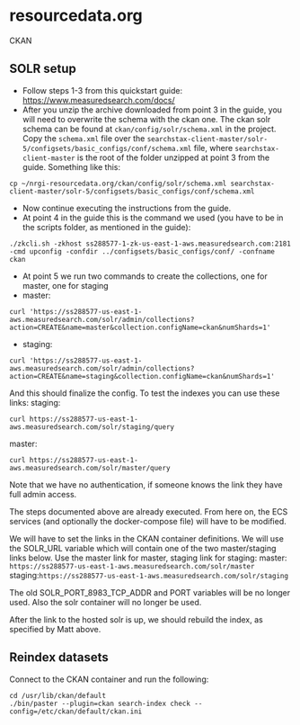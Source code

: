 # resourcedata.org
CKAN

## SOLR setup

- Follow steps 1-3 from this quickstart guide: https://www.measuredsearch.com/docs/ 
- After you unzip the archive downloaded from point 3 in the guide, you will need to overwrite the schema with the ckan one. The ckan solr schema can be found at `ckan/config/solr/schema.xml` in the project. Copy the `schema.xml` file over the `searchstax-client-master/solr-5/configsets/basic_configs/conf/schema.xml` file, where `searchstax-client-master` is the root of the folder unzipped at point 3 from the guide.
Something like this: 
```
cp ~/nrgi-resourcedata.org/ckan/config/solr/schema.xml searchstax-client-master/solr-5/configsets/basic_configs/conf/schema.xml
```
- Now continue executing the instructions from the guide. 
- At point 4 in the guide this is the command we used (you have to be in the scripts folder, as mentioned in the guide):
```
./zkcli.sh -zkhost ss288577-1-zk-us-east-1-aws.measuredsearch.com:2181 -cmd upconfig -confdir ../configsets/basic_configs/conf/ -confname ckan
```
- At point 5 we run two commands to create the collections, one for master, one for staging
- master:
```
curl 'https://ss288577-us-east-1-aws.measuredsearch.com/solr/admin/collections?action=CREATE&name=master&collection.configName=ckan&numShards=1'
```
- staging:
```
curl 'https://ss288577-us-east-1-aws.measuredsearch.com/solr/admin/collections?action=CREATE&name=staging&collection.configName=ckan&numShards=1'
```
And this should finalize the config. To test the indexes you can use these links:
staging:
```
curl https://ss288577-us-east-1-aws.measuredsearch.com/solr/staging/query
```
master:
```
curl https://ss288577-us-east-1-aws.measuredsearch.com/solr/master/query
```

Note that we have no authentication, if someone knows the link they have full admin access.

The steps documented above are already executed. From here on, the ECS services (and optionally the docker-compose file) will have to be modified.

We will have to set the links in the CKAN container definitions. We will use the SOLR_URL variable which will contain one of the two master/staging links below. Use the master link for master, staging link for staging:
master: `https://ss288577-us-east-1-aws.measuredsearch.com/solr/master`
staging:`https://ss288577-us-east-1-aws.measuredsearch.com/solr/staging`

The old SOLR_PORT_8983_TCP_ADDR and PORT variables will be no longer used. Also the solr container will no longer be used.

After the link to the hosted solr is up, we should rebuild the index, as specified by Matt above.

## Reindex datasets
Connect to the CKAN container and run the following:
```
cd /usr/lib/ckan/default
./bin/paster --plugin=ckan search-index check --config=/etc/ckan/default/ckan.ini
```
